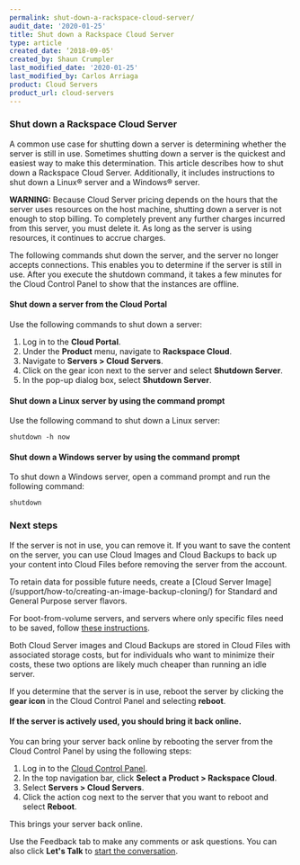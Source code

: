 ```yaml
---
permalink: shut-down-a-rackspace-cloud-server/
audit_date: '2020-01-25'
title: Shut down a Rackspace Cloud Server
type: article
created_date: ‘2018-09-05'
created_by: Shaun Crumpler
last_modified_date: '2020-01-25'
last_modified_by: Carlos Arriaga
product: Cloud Servers
product_url: cloud-servers
---
```


### Shut down a Rackspace Cloud Server

A common use case for shutting down a server is determining whether the server is still in use. Sometimes shutting
down a server is the quickest and easiest way to make this determination. This article describes how to shut down a
Rackspace Cloud Server. Additionally, it includes instructions to shut down a Linux® server and a Windows® server. 

**WARNING:** Because Cloud Server pricing depends on the hours that the server uses resources on the host machine,
shutting down a server is not enough to stop billing. To completely prevent any further charges incurred from this
server, you must delete it. As long as the server is using resources, it continues to accrue charges.

The following commands shut down the server, and the server no longer accepts connections. This enables you to determine 
if the server is still in use. After you execute the shutdown command, it takes a few minutes for the Cloud Control
Panel to show that the instances are offline. 

#### Shut down a server from the Cloud Portal

Use the following commands to shut down a server:

1. Log in to the **Cloud Portal**.
2. Under the **Product** menu, navigate to **Rackspace Cloud**.
3. Navigate to **Servers > Cloud Servers**.
4. Click on the gear icon next to the server and select **Shutdown Server**.
5. In the pop-up dialog box, select **Shutdown Server**.

#### Shut down a Linux server by using the command prompt

Use the following command to shut down a Linux server:

    shutdown -h now

#### Shut down a Windows server by using the command prompt

To shut down a Windows server, open a command prompt and run the following command:

    shutdown
    
### Next steps

If the server is not in use, you can remove it. If you want to save the content on the server, you can use
Cloud Images and Cloud Backups to back up your content into Cloud Files before removing the server from the
account.  

To retain data for possible future needs, create a [Cloud Server Image] (/support/how-to/creating-an-image-backup-cloning/)
for Standard and General Purpose server flavors. 

For boot-from-volume servers, and servers where only specific files need to be saved, follow
[these instructions](https://docs.rackspace.com//support/how-to/rackspace-cloud-backup-create-a-backup).

Both Cloud Server images and Cloud Backups are stored in Cloud Files with associated storage costs, but for
individuals who want to minimize their costs, these two options are likely much cheaper than running an idle server.

If you determine that the server is in use, reboot the server by clicking the **gear icon** in the Cloud
Control Panel and selecting **reboot**.

#### If the server is actively used, you should bring it back online. 

You can bring your server back online by rebooting the server from the Cloud Control Panel by using 
the following steps:

1. Log in to the [Cloud Control Panel](https://login.rackspace.com).
2. In the top navigation bar, click **Select a Product > Rackspace Cloud**.
3. Select **Servers > Cloud Servers**.
3. Click the action cog next to the server that you want to reboot and select **Reboot**.

This brings your server back online.

Use the Feedback tab to make any comments or ask questions. You can also click **Let's Talk** to [start the conversation](https://www.rackspace.com/).
